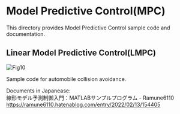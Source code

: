 # Model Predictive Control(MPC)
This directory provides Model Predictive Control sample code and documentation.

## Linear Model Predictive Control(LMPC)
![Fig10](https://user-images.githubusercontent.com/52307432/160145851-42205af4-de87-4490-a7b2-eff77d1de7b6.png)

Sample code for automobile collision avoidance.

Documents in Japanease:  
線形モデル予測制御入門：MATLABサンプルプログラム - Ramune6110  
https://ramune6110.hatenablog.com/entry/2022/02/13/154405


